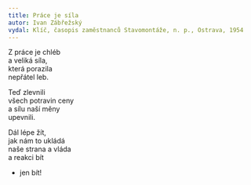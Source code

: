 ```yaml
---
title: Práce je síla
autor: Ivan Zábřežský
vydal: Klíč, časopis zaměstnanců Stavomontáže, n. p., Ostrava, 1954
---
```




Z práce je chléb  
a veliká síla,  
která porazila   
nepřátel leb.

Teď zlevnili    
všech potravin ceny   
a sílu naší měny   
upevnili.

Dál lépe žít,    
jak nám to ukládá     
naše strana a vláda   
a reakci bít   
- jen bít!


